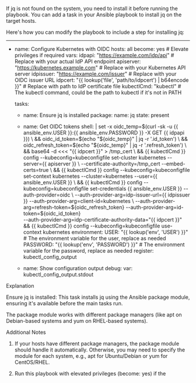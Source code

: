 If jq is not found on the system, you need to install it before running the playbook. You can add a task in your Ansible playbook to install jq on the target hosts.

Here's how you can modify the playbook to include a step for installing jq:

---
- name: Configure Kubernetes with OIDC
  hosts: all
  become: yes  # Elevate privileges if required
  vars:
    idpapi: "https://example.com/idp/api"          # Replace with your actual IdP API endpoint
    apiserver: "https://kubernetes.example.com"    # Replace with your Kubernetes API server
    idpissuer: "https://example.com/issuer"        # Replace with your OIDC issuer URL
    idpcert: "{{ lookup('file', 'path/to/idpcert') | b64encode }}"  # Replace with path to IdP certificate file
    kubectlCmd: "kubectl"                          # The kubectl command, could be the path to kubectl if it's not in PATH

  tasks:
    - name: Ensure jq is installed
      package:
        name: jq
        state: present

    - name: Get OIDC tokens
      shell: |
        set -x
        oidc_temp=$(curl -sk -u {{ ansible_env.USER }}:{{ ansible_env.PASSWORD }} -X GET {{ idpapi }}) \
        && oidc_id_token=$(echo "${oidc_temp}" | jq -r '.id_token') \
        && oidc_refresh_token=$(echo "${oidc_temp}" | jq -r '.refresh_token') \
        && base64 -d <<< "{{ idpcert }}" > /tmp_cert \
        && {{ kubectlCmd }} config --kubeconfig=kubeconfigfile set-cluster kubernetes --server={{ apiserver }} \
          --certificate-authority=/tmp_cert --embed-certs=true \
        && {{ kubectlCmd }} config --kubeconfig=kubeconfigfile set-context kubernetes --cluster=kubernetes --user={{ ansible_env.USER }} \
        && {{ kubectlCmd }} config --kubeconfig=kubeconfigfile set-credentials {{ ansible_env.USER }} --auth-provider=oidc \
          --auth-provider-arg=idp-issuer-url={{ idpissuer }} --auth-provider-arg=client-id=kubernetes \
          --auth-provider-arg=refresh-token=${oidc_refresh_token} --auth-provider-arg=id-token=${oidc_id_token} \
          --auth-provider-arg=idp-certificate-authority-data="{{ idpcert }}" \
        && {{ kubectlCmd }} config --kubeconfig=kubeconfigfile use-context kubernetes
      environment:
        USER: "{{ lookup('env', 'USER') }}"       # The environment variable for the user, replace as needed
        PASSWORD: "{{ lookup('env', 'PASSWORD') }}"  # The environment variable for the password, replace as needed
      register: kubectl_config_output

    - name: Show configuration output
      debug:
        var: kubectl_config_output.stdout

Explanation

Ensure jq is installed: This task installs jq using the Ansible package module, ensuring it's available before the main tasks run.

The package module works with different package managers (like apt on Debian-based systems and yum on RHEL-based systems).



Additional Notes

1. If your hosts have different package managers, the package module should handle it automatically. Otherwise, you may need to specify the module for each system, e.g., apt for Ubuntu/Debian or yum for CentOS/RHEL.


2. Run this playbook with elevated privileges (become: yes) if the



